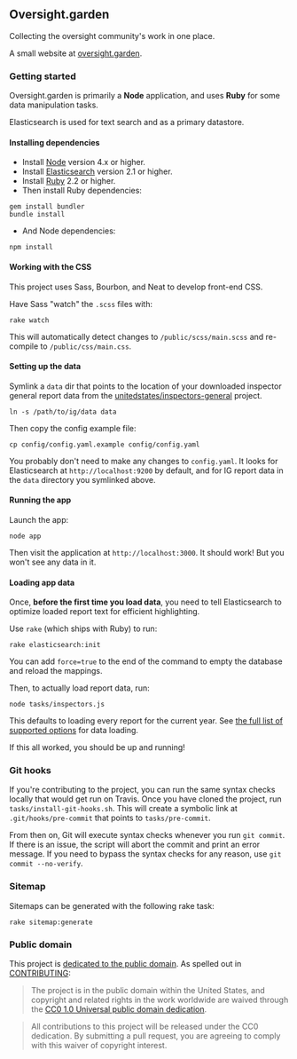 ## Oversight.garden

Collecting the oversight community's work in one place.

A small website at [oversight.garden](https://oversight.garden).

### Getting started

Oversight.garden is primarily a **Node** application, and uses **Ruby** for some data manipulation tasks.

Elasticsearch is used for text search and as a primary datastore.

#### Installing dependencies

* Install [Node](https://nodejs.org/) version 4.x or higher.
* Install [Elasticsearch](https://elastic.co) version 2.1 or higher.
* Install [Ruby](https://www.ruby-lang.org/en/) 2.2 or higher.
* Then install Ruby dependencies:

```
gem install bundler
bundle install
```

* And Node dependencies:

```
npm install
```

#### Working with the CSS

This project uses Sass, Bourbon, and Neat to develop front-end CSS.

Have Sass "watch" the `.scss` files with:

```
rake watch
```

This will automatically detect changes to `/public/scss/main.scss` and re-compile to `/public/css/main.css`.

#### Setting up the data

Symlink a `data` dir that points to the location of your downloaded inspector general report data from the [unitedstates/inspectors-general](https://github.com/unitedstates/inspectors-general) project.

```
ln -s /path/to/ig/data data
```

Then copy the config example file:

```
cp config/config.yaml.example config/config.yaml
```

You probably don't need to make any changes to `config.yaml`. It looks for Elasticsearch at `http://localhost:9200` by default, and for IG report data in the `data` directory you symlinked above.

#### Running the app

Launch the app:

```
node app
```

Then visit the application at `http://localhost:3000`. It should work! But you won't see any data in it.

#### Loading app data

Once, **before the first time you load data**, you need to tell Elasticsearch to optimize loaded report text for efficient highlighting.

Use `rake` (which ships with Ruby) to run:

```
rake elasticsearch:init
```

You can add `force=true` to the end of the command to empty the database and reload the mappings.

Then, to actually load report data, run:

```
node tasks/inspectors.js
```

This defaults to loading every report for the current year. See [the full list of supported options](tasks/inspectors.js) for data loading.

If this all worked, you should be up and running!

### Git hooks

If you're contributing to the project, you can run the same syntax checks locally that would get run on Travis. Once you have cloned the project, run `tasks/install-git-hooks.sh`. This will create a symbolic link at `.git/hooks/pre-commit` that points to `tasks/pre-commit`.

From then on, Git will execute syntax checks whenever you run `git commit`. If there is an issue, the script will abort the commit and print an error message. If you need to bypass the syntax checks for any reason, use `git commit --no-verify`.

### Sitemap

Sitemaps can be generated with the following rake task:

```
rake sitemap:generate
```

### Public domain

This project is [dedicated to the public domain](LICENSE). As spelled out in [CONTRIBUTING](CONTRIBUTING.md):

> The project is in the public domain within the United States, and copyright and related rights in the work worldwide are waived through the [CC0 1.0 Universal public domain dedication](http://creativecommons.org/publicdomain/zero/1.0/).

> All contributions to this project will be released under the CC0 dedication. By submitting a pull request, you are agreeing to comply with this waiver of copyright interest.
